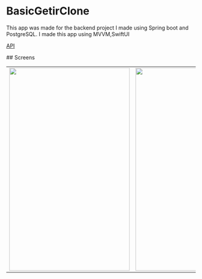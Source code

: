 # BasicGetirClone
This app was made for the backend project I made using Spring boot and PostgreSQL.
I made this app using MVVM,SwiftUI

<p><a href="https://github.com/engingulek/ForBasicGetirClone">API</a></p>
## Screens

 <table style"float:right;">
 <tr>
   <td> <image width="320" height="540" src = "https://github.com/user-attachments/assets/fd89d275-cc11-4641-8144-957237a59370"> </td>
   <td>  <image width="320" height="540" src = "https://github.com/user-attachments/assets/59eef54a-2b08-44d6-82dd-ae96e23019df">   </td>
   <td>  <image width="320" height="540" src = "https://github.com/user-attachments/assets/f85998f5-dc3b-4faa-b0cb-4b3846d4b508">   </td>

 </tr>

 </table>

